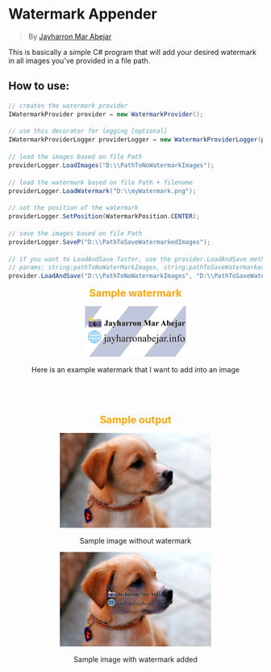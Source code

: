 # Watermark Appender
> By [Jayharron Mar Abejar](https://jayharronabejar.info)

This is basically a simple C# program that will add your desired watermark in all images you've provided in a file path.

## How to use:
```c#
// creates the watermark provider
IWatermarkProvider provider = new WatermarkProvider(); 

// use this decorator for logging [optional]
IWatermarkProviderLogger providerLogger = new WatermarkProviderLogger(provider);

// load the images based on file Path
providerLogger.LoadImages("D:\\PathToNoWatermarkImages");

// load the watermark based on file Path + filename
providerLogger.LoadWatermark("D:\\myWatermark.png");

// set the position of the watermark
providerLogger.SetPosition(WatermarkPosition.CENTER);

// save the images based on file Path
providerLogger.SaveP("D:\\PathToSaveWatermarkedImages");

// if you want to LoadAndSave faster, use the provider.LoadAndSave method
// params: string:pathToNoWaterMarkImages, string:pathToSaveWatermarkedImages, string:watermarkFilepath
provider.LoadAndSave("D:\\PathToNoWatermarkImages", "D:\\PathToSaveWatermarkedImages", "D:\\myWatermark.png");
```




<div>
<p align="center">
    <span style="color:orange;font-weight:700;font-size:20px;">
        Sample watermark
    </span>
</p>
<p align="center">
    <img src='Watermark%20Maker/Images/watermark/myWatermark.png' width='200px'>
</p>
<p align="center">Here is an example watermark that I want to add into an image</p>
<br />
<br />
<br />
<p align="center">
    <span style="color:orange;font-weight:700;font-size:20px;">
        Sample output
    </span>
</p>
<p align="center"><img src='Watermark%20Maker/Images/noWatermark/sampleImageCCTO.jpg' width='300px'></p>
<p align="center">Sample image without watermark</p>

<p align="center"><img src='Watermark%20Maker/Images/withWatermark/sampleImageCCTO.jpg' width='300px'></p>
<p align="center">Sample image with watermark added</p>
</div>
